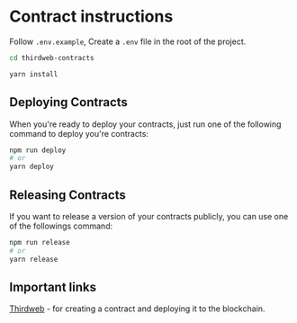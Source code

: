 # Contract instructions

Follow `.env.example`, Create a `.env` file in the root of the project.

```bash
cd thirdweb-contracts

yarn install
```

## Deploying Contracts

When you're ready to deploy your contracts, just run one of the following command to deploy you're contracts:

```bash
npm run deploy
# or
yarn deploy
```

## Releasing Contracts

If you want to release a version of your contracts publicly, you can use one of the followings command:

```bash
npm run release
# or
yarn release
```

## Important links

[Thirdweb](https://thirdweb.com/) - for creating a contract and deploying it to the blockchain.
